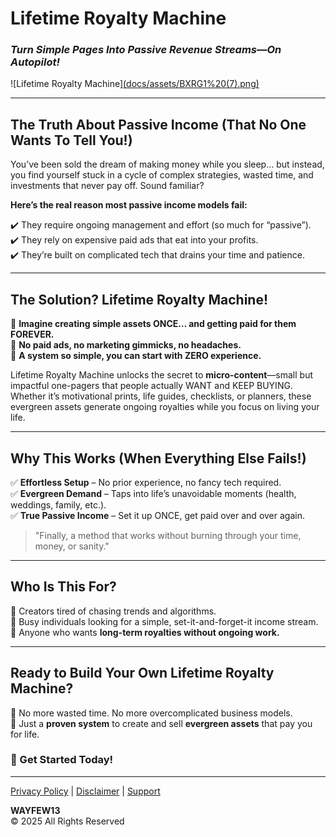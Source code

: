 

# **Lifetime Royalty Machine**
### *Turn Simple Pages Into Passive Revenue Streams—On Autopilot!*

![Lifetime Royalty Machine][(docs/assets/BXRG1%20(7).png)](https://google.com)


---

## **The Truth About Passive Income (That No One Wants To Tell You!)**

You’ve been sold the dream of making money while you sleep… but instead, you find yourself stuck in a cycle of complex strategies, wasted time, and investments that never pay off. Sound familiar?

**Here’s the real reason most passive income models fail:**

✔️ They require ongoing management and effort (so much for “passive”).  
✔️ They rely on expensive paid ads that eat into your profits.  
✔️ They’re built on complicated tech that drains your time and patience.  

---

## **The Solution? Lifetime Royalty Machine!**

🔹 **Imagine creating simple assets ONCE… and getting paid for them FOREVER.**  
🔹 **No paid ads, no marketing gimmicks, no headaches.**  
🔹 **A system so simple, you can start with ZERO experience.**  

Lifetime Royalty Machine unlocks the secret to **micro-content**—small but impactful one-pagers that people actually WANT and KEEP BUYING. Whether it’s motivational prints, life guides, checklists, or planners, these evergreen assets generate ongoing royalties while you focus on living your life.

---

## **Why This Works (When Everything Else Fails!)**

✅ **Effortless Setup** – No prior experience, no fancy tech required.  
✅ **Evergreen Demand** – Taps into life’s unavoidable moments (health, weddings, family, etc.).  
✅ **True Passive Income** – Set it up ONCE, get paid over and over again.  

> "Finally, a method that works without burning through your time, money, or sanity."

---

## **Who Is This For?**

🚀 Creators tired of chasing trends and algorithms.  
🚀 Busy individuals looking for a simple, set-it-and-forget-it income stream.  
🚀 Anyone who wants **long-term royalties without ongoing work.**  

---

## **Ready to Build Your Own Lifetime Royalty Machine?**

🔹 No more wasted time. No more overcomplicated business models.  
🔹 Just a **proven system** to create and sell **evergreen assets** that pay you for life.  

### **🚀 Get Started Today!**

---



[Privacy Policy](https://www.google.com) | [Disclaimer](https://www.google.com) | [Support](https://www.google.com)

**WAYFEW13**  
&copy; 2025 All Rights Reserved


